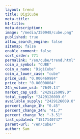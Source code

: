 ```yaml
---
layout: trend
title: DigiCube
meta-title: 
h1-title: 
meta-description: 
image: "/media/350948/cube.png"
published: true
allow_search_engine: false
sitemap: false
enable_comment: false
sort_order: 771
permalink: "/en/cube/trend.html"
coin_a_symbol: "CUBE"
coin_a_name: "DigiCube"
coin_a_lower_case: "cube"
price_usd: "0.000469984"
price_btc: "0.00000004"
24h_volume_usd: "7649.14"
market_cap_usd: "2429126009.0"
total_supply: "2429126009.0"
available_supply: "2429126009.0"
percent_change_1h: "0.45"
percent_change_24h: "41.7"
percent_change_7d: "-3.51"
last_updated: "1517140747"
parent-url: "/en/cube/"
author: Sam
---
```



